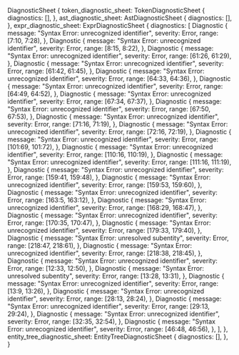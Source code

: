 DiagnosticSheet {
    token_diagnostic_sheet: TokenDiagnosticSheet {
        diagnostics: [],
    },
    ast_diagnostic_sheet: AstDiagnosticSheet {
        diagnostics: [],
    },
    expr_diagnostic_sheet: ExprDiagnosticSheet {
        diagnostics: [
            Diagnostic {
                message: "Syntax Error: unrecognized identifier",
                severity: Error,
                range: [7:10, 7:28),
            },
            Diagnostic {
                message: "Syntax Error: unrecognized identifier",
                severity: Error,
                range: [8:15, 8:22),
            },
            Diagnostic {
                message: "Syntax Error: unrecognized identifier",
                severity: Error,
                range: [61:26, 61:29),
            },
            Diagnostic {
                message: "Syntax Error: unrecognized identifier",
                severity: Error,
                range: [61:42, 61:45),
            },
            Diagnostic {
                message: "Syntax Error: unrecognized identifier",
                severity: Error,
                range: [64:33, 64:36),
            },
            Diagnostic {
                message: "Syntax Error: unrecognized identifier",
                severity: Error,
                range: [64:49, 64:52),
            },
            Diagnostic {
                message: "Syntax Error: unrecognized identifier",
                severity: Error,
                range: [67:34, 67:37),
            },
            Diagnostic {
                message: "Syntax Error: unrecognized identifier",
                severity: Error,
                range: [67:50, 67:53),
            },
            Diagnostic {
                message: "Syntax Error: unrecognized identifier",
                severity: Error,
                range: [71:16, 71:19),
            },
            Diagnostic {
                message: "Syntax Error: unrecognized identifier",
                severity: Error,
                range: [72:16, 72:19),
            },
            Diagnostic {
                message: "Syntax Error: unrecognized identifier",
                severity: Error,
                range: [101:69, 101:72),
            },
            Diagnostic {
                message: "Syntax Error: unrecognized identifier",
                severity: Error,
                range: [110:16, 110:19),
            },
            Diagnostic {
                message: "Syntax Error: unrecognized identifier",
                severity: Error,
                range: [111:16, 111:19),
            },
            Diagnostic {
                message: "Syntax Error: unrecognized identifier",
                severity: Error,
                range: [159:41, 159:48),
            },
            Diagnostic {
                message: "Syntax Error: unrecognized identifier",
                severity: Error,
                range: [159:53, 159:60),
            },
            Diagnostic {
                message: "Syntax Error: unrecognized identifier",
                severity: Error,
                range: [163:5, 163:12),
            },
            Diagnostic {
                message: "Syntax Error: unrecognized identifier",
                severity: Error,
                range: [168:29, 168:47),
            },
            Diagnostic {
                message: "Syntax Error: unrecognized identifier",
                severity: Error,
                range: [170:35, 170:47),
            },
            Diagnostic {
                message: "Syntax Error: unrecognized identifier",
                severity: Error,
                range: [179:33, 179:40),
            },
            Diagnostic {
                message: "Syntax Error: unresolved subentity",
                severity: Error,
                range: [218:47, 218:61),
            },
            Diagnostic {
                message: "Syntax Error: unrecognized identifier",
                severity: Error,
                range: [218:38, 218:45),
            },
            Diagnostic {
                message: "Syntax Error: unrecognized identifier",
                severity: Error,
                range: [12:33, 12:50),
            },
            Diagnostic {
                message: "Syntax Error: unresolved subentity",
                severity: Error,
                range: [13:28, 13:31),
            },
            Diagnostic {
                message: "Syntax Error: unrecognized identifier",
                severity: Error,
                range: [13:9, 13:26),
            },
            Diagnostic {
                message: "Syntax Error: unrecognized identifier",
                severity: Error,
                range: [28:13, 28:24),
            },
            Diagnostic {
                message: "Syntax Error: unrecognized identifier",
                severity: Error,
                range: [29:13, 29:24),
            },
            Diagnostic {
                message: "Syntax Error: unrecognized identifier",
                severity: Error,
                range: [32:35, 32:54),
            },
            Diagnostic {
                message: "Syntax Error: unrecognized identifier",
                severity: Error,
                range: [46:48, 46:56),
            },
        ],
    },
    entity_tree_diagnostic_sheet: EntityTreeDiagnosticSheet {
        diagnostics: [],
    },
}